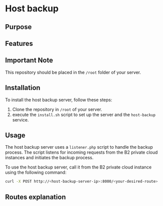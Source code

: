 # Host backup

## Purpose
## Features
## Important Note

This repository should be placed in the ``/root`` folder of your server.

## Installation

To install the host backup server, follow these steps:

1. Clone the repository in ``/root`` of your server.
2. execute the `install.sh` script to set up the server and the ``host-backup`` service.

## Usage

The host backup server uses a ``listener.php`` script to handle the backup process.
The script listens for incoming requests from the B2 private cloud instances and initiates the backup process.

To use the host backup server, call it from the B2 private cloud instance using the following command:

```bash
curl -X POST http://<host-backup-server-ip>:8000/<your-desired-route>
```

## Routes explanation